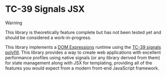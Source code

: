 # TC-39 Signals JSX

> [!WARNING]  
> This library is theoretically feature complete but has not been tested yet and should be considered a work-in-progress.

This library implements a [DOM Expressions](https://github.com/ryansolid/dom-expressions) runtime using the [TC-39 signals](https://github.com/tc39/proposal-signals) [polyfill](https://github.com/proposal-signals/signal-polyfill). This library provides a way to create web applications with excellent performance profiles using native signals (or any library derived from them) for state management along with JSX for templating, providing all of the features you would expect from a modern front-end JavaScript framework.
